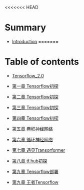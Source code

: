 <<<<<<< HEAD
# Summary

* [Introduction](README.md)
=======
# Table of contents

* [Tensorflow\_2.0](README.md)

* [第一章 Tensorflow初探](chapter_1.md)

* [第二章 Tensorflow初探](chapter_1.md)

* [第三章 Tensorflow初探](chapter_1.md)

* [第四章 Tensorflow初探](chapter_1.md)

* [第五章 卷积神经网络](chapter_1.md)

* [第六章 循环神经网络](chapter_1.md)

* [第七章 遇见Transorformer](chapter_1.md)

* [第八章 tf.hub初探](chapter_1.md)

* [第九章 Tensorflow部署](chapter_1.md)

* [第九章 王者Tensorflow](chapter_1.md)

  

